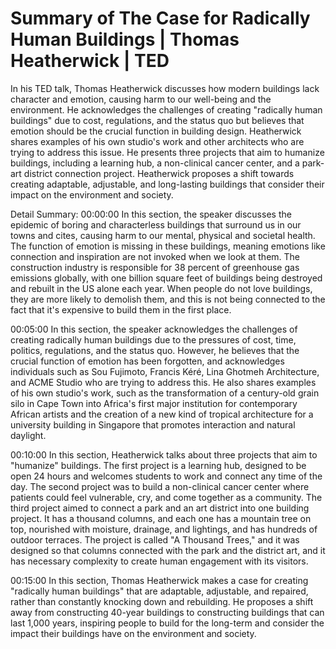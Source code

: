 # Summary of The Case for Radically Human Buildings | Thomas Heatherwick | TED

In his TED talk, Thomas Heatherwick discusses how modern buildings lack character and emotion, causing harm to our well-being and the environment. He acknowledges the challenges of creating "radically human buildings" due to cost, regulations, and the status quo but believes that emotion should be the crucial function in building design. Heatherwick shares examples of his own studio's work and other architects who are trying to address this issue. He presents three projects that aim to humanize buildings, including a learning hub, a non-clinical cancer center, and a park-art district connection project. Heatherwick proposes a shift towards creating adaptable, adjustable, and long-lasting buildings that consider their impact on the environment and society.

Detail Summary: 
00:00:00
In this section, the speaker discusses the epidemic of boring and characterless buildings that surround us in our towns and cites, causing harm to our mental, physical and societal health. The function of emotion is missing in these buildings, meaning emotions like connection and inspiration are not invoked when we look at them. The construction industry is responsible for 38 percent of greenhouse gas emissions globally, with one billion square feet of buildings being destroyed and rebuilt in the US alone each year. When people do not love buildings, they are more likely to demolish them, and this is not being connected to the fact that it's expensive to build them in the first place.

00:05:00
In this section, the speaker acknowledges the challenges of creating radically human buildings due to the pressures of cost, time, politics, regulations, and the status quo. However, he believes that the crucial function of emotion has been forgotten, and acknowledges individuals such as Sou Fujimoto, Francis Kéré, Lina Ghotmeh Architecture, and ACME Studio who are trying to address this. He also shares examples of his own studio's work, such as the transformation of a century-old grain silo in Cape Town into Africa's first major institution for contemporary African artists and the creation of a new kind of tropical architecture for a university building in Singapore that promotes interaction and natural daylight.

00:10:00
In this section, Heatherwick talks about three projects that aim to "humanize" buildings. The first project is a learning hub, designed to be open 24 hours and welcomes students to work and connect any time of the day. The second project was to build a non-clinical cancer center where patients could feel vulnerable, cry, and come together as a community. The third project aimed to connect a park and an art district into one building project. It has a thousand columns, and each one has a mountain tree on top, nourished with moisture, drainage, and lightings, and has hundreds of outdoor terraces. The project is called "A Thousand Trees," and it was designed so that columns connected with the park and the district art, and it has necessary complexity to create human engagement with its visitors.

00:15:00
In this section, Thomas Heatherwick makes a case for creating "radically human buildings" that are adaptable, adjustable, and repaired, rather than constantly knocking down and rebuilding. He proposes a shift away from constructing 40-year buildings to constructing buildings that can last 1,000 years, inspiring people to build for the long-term and consider the impact their buildings have on the environment and society.

